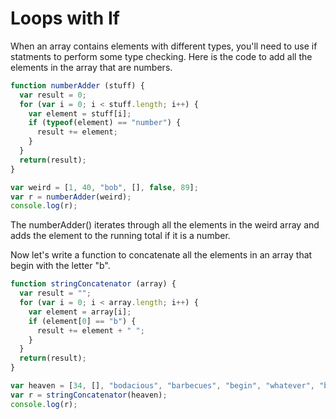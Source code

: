 # Loops with If

When an array contains elements with different types, you'll need to use if statments to perform some type checking.  Here is the code to add all the elements in the array that are numbers.

```javascript
function numberAdder (stuff) {
  var result = 0;
  for (var i = 0; i < stuff.length; i++) {
    var element = stuff[i];
    if (typeof(element) == "number") {
      result += element;
    }
  }
  return(result);
}

var weird = [1, 40, "bob", [], false, 89];
var r = numberAdder(weird);
console.log(r);
```

The numberAdder() iterates through all the elements in the weird array and adds the element to the running total if it is a number.

Now let's write a function to concatenate all the elements in an array that begin with the letter "b".

```javascript
function stringConcatenator (array) {
  var result = "";
  for (var i = 0; i < array.length; i++) {
    var element = array[i];
    if (element[0] == "b") {
      result += element + " ";
    }
  }
  return(result);
}

var heaven = [34, [], "bodacious", "barbecues", "begin", "whatever", "by", "battering", true, "bacon"];
var r = stringConcatenator(heaven);
console.log(r);
```

